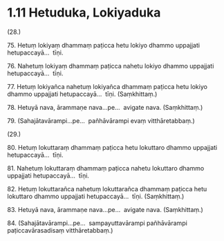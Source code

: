 # 1.11 Hetuduka, Lokiyaduka

(28.)

75\. Hetuṃ lokiyaṃ dhammaṃ paṭicca hetu lokiyo dhammo uppajjati hetupaccayā…  tīṇi.

76\. Nahetuṃ lokiyaṃ dhammaṃ paṭicca nahetu lokiyo dhammo uppajjati hetupaccayā…  tīṇi.

77\. Hetuṃ lokiyañca nahetuṃ lokiyañca dhammaṃ paṭicca hetu lokiyo dhammo uppajjati hetupaccayā…  tīṇi. (Saṃkhittaṃ.)

78\. Hetuyā nava, ārammaṇe nava…pe…  avigate nava. (Saṃkhittaṃ.)

79\. (Sahajātavārampi…pe…  pañhāvārampi evaṃ vitthāretabbaṃ.)

(29.)

80\. Hetuṃ lokuttaraṃ dhammaṃ paṭicca hetu lokuttaro dhammo uppajjati hetupaccayā…  tīṇi.

81\. Nahetuṃ lokuttaraṃ dhammaṃ paṭicca nahetu lokuttaro dhammo uppajjati hetupaccayā…  tīṇi.

82\. Hetuṃ lokuttarañca nahetuṃ lokuttarañca dhammaṃ paṭicca hetu lokuttaro dhammo uppajjati hetupaccayā…  tīṇi. (Saṃkhittaṃ.)

83\. Hetuyā nava, ārammaṇe nava…pe…  avigate nava. (Saṃkhittaṃ.)

84\. (Sahajātavārampi…pe…  sampayuttavārampi pañhāvārampi paṭiccavārasadisaṃ vitthāretabbaṃ.)
